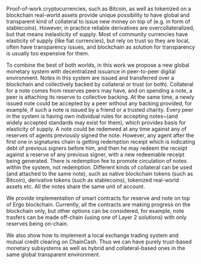 Proof-of-work cryptocurrencies, such as Bitcoin, as well as tokenized on a blockchain real-world assets provide unique 
possibility to have global and transparent kind of collateral to issue new money on top of (e.g. in form of stablecoins). 
However, in practice reliable derivatives are overcollateralized, but that means inelasticity of supply. Most of community currencies have elasticity of supply (like fiat currencies), but rely on trust so they are local, often have 
transparency issues, and blockchain as solution for transparency is usually too expensive for them. 

To combine the best of both worlds, in this work we propose a new global monetary system with decentralized issuance in peer-to-peer digital environment. Notes in this system are issued and transferred over a blockchain and collectively backed by collateral or trust (or both). 
Collateral for a note comes from reserves peers may have, and on spending a note, a peer is attaching its reserve to collective backing. At the same time, a newly issued note could be accepted by a peer without any backing provided, for example, if such a note is issued by a friend or a trusted charity. Every peer in the system is having own individual rules for accepting notes~(and widely accepted standards may exist for them), which provides basis for elasticity of supply. A note could be redemeed at any time against any of reserves of agents previously signed the note. However, any agent after the first one in signatures chain is getting redemption receipt which is indicating debt of previous signers before him, and then he may redeem the receipt against a reserve of any previous signer, with a new redeemable receipt being generated. There is redemption fee to promote circulation of notes within the system, not redemption. Different kinds of collateral can be used (and attached to the same note), such as native blockchain tokens (such as Bitcoin), derivative tokens (such as stablecoins), tokenized real-world assets etc. All the notes share the same unit of account.
   
We provide implementation of smart contracts for reserve and note on top of Ergo blockchain. Currently, all the contracts are making progress on the blockchain only, but other options can be considered, for example, note trasfers can be made off-chain (using one of Layer 2 solutions) with only reserves being on-chain.

We also show how to implement a local exchange trading system and mutual credit clearing on ChainCash. Thus we can have purely trust-based monetary subsystems as well as hybrid and collateral-based ones in the same global transparent environment.